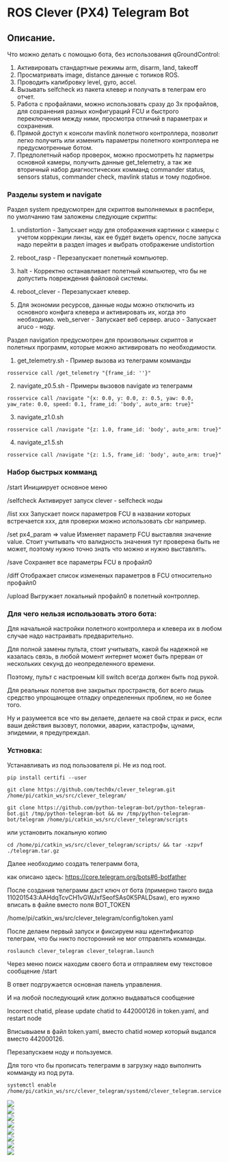 # ROS Clever (PX4) Telegram Bot

## Описание.
Что можно делать с помощью бота, без использования qGroundControl:
1. Активировать стандартные режимы arm, disarm, land, takeoff
2. Просматривать image, distance данные с топиков ROS.
3. Проводить калибровку level, gyro, accel.
4. Вызывать selfcheck из пакета клевер и получать в телеграм его отчет.
5. Работа с профайлами, можно использовать сразу до 3х профайлов, для сохранения разных конфигураций FCU и быстрого переключения между ними, просмотра отличий в параметрах и сохранения.
6. Прямой доступ к консоли mavlink полетного контроллера, позволит легко получить или изменить параметры полетного контроллера не предусмотренные ботом.
7. Предполетный набор проверок, можно просмотреть hz парметры основной камеры, получить данные get_telemetry, а так же вторичный набор диагностических комманд commander status, sensors status, commander check, mavlink status и тому подобное.

### Разделы system и navigate 

Раздел system предусмотрен для скриптов выполняемых в распбери, по умолчанию там заложены следующие скрипты:

1. undistortion - Запускает ноду для отображения картинки с камеры с учетом коррекции линзы, как ее будет видеть opencv, после запуска надо перейти в раздел images и выбрать отображение undistortion

2. reboot_rasp - Перезапускает полетный компьютер.

3. halt - Корректно останавливает полетный компьютер, что бы не допустить повреждения файловой системы.

4. reboot_clever - Перезапускает клевер.

5. Для экономии ресурсов, данные ноды можно отключить из основного конфига клевера и активировать их, когда это необходимо.
web_server - Запускает веб сервер.
aruco - Запускает aruco - ноду.


Раздел navigation предусмотрен для произвольных скриптов и полетных программ, которые можно активировать по необходимости.

1. get_telemetry.sh - Пример вызова из телеграмм комманды

```
rosservice call /get_telemetry "{frame_id: ''}"
```

2. navigate_z0.5.sh -  Примеры вызовов navigate из телеграмм

```
rosservice call /navigate "{x: 0.0, y: 0.0, z: 0.5, yaw: 0.0, yaw_rate: 0.0, speed: 0.1, frame_id: 'body', auto_arm: true}"
```

3. navigate_z1.0.sh

```
rosservice call /navigate "{z: 1.0, frame_id: 'body', auto_arm: true}"
```

4. navigate_z1.5.sh

```
rosservice call /navigate "{z: 1.5, frame_id: 'body', auto_arm: true}"
```


### Набор быстрых комманд

/start                    Инициирует основное меню

/selfcheck                Активирует запуск clever - selfcheck ноды

/list xxx                 Запускает поиск параметров FCU в названии которых встречается ххх, для проверки можно использовать cbr например.

/set px4_param => value   Изменяет параметр FCU выставляя значение value. Стоит учитывать что валидность значения тут проверена быть не может, поэтому нужно точно знать что можно и нужно выставлять.

/save                     Сохраняет все параметры FCU в профайл0 

/diff                     Отображает список измененых параметров в FCU относительно профайл0

/upload                   Выгружает локальный профайл0 в полетный контроллер.

### Для чего нельзя использовать этого бота:

Для начальной настройки полетного контроллера и клевера их в любом случае надо настраивать предварительно.

Для полной замены пульта, стоит учитывать, какой бы надежной не казалась связь, в любой момент интернет может быть прерван от нескольких секунд до неопределенного времени.

Поэтому, пульт с настроеным kill switch всегда должен быть под рукой.

Для реальных полетов вне закрытых пространств, бот всего лишь средство упрощающее отладку определенных проблем, но не более того.

Ну и разумеется все что вы делаете, делаете на свой страх и риск, если ваши действия вызовут, поломки, аварии, катастрофы, цунами, эпидемии, я предупреждал.

### Устновка:

Устанавливать из под пользователя pi. Не из под root.

```
pip install certifi --user
```

```
git clone https://github.com/tech0x/clever_telegram.git /home/pi/catkin_ws/src/clever_telegram/
```
    
```
git clone https://github.com/python-telegram-bot/python-telegram-bot.git /tmp/python-telegram-bot && mv /tmp/python-telegram-bot/telegram /home/pi/catkin_ws/src/clever_telegram/scripts
```

или установить локальную копию
    
```
cd /home/pi/catkin_ws/src/clever_telegram/scripts/ && tar -xzpvf ./telegram.tar.gz 
```

Далее необходимо создать телеграмм бота, 

как описано здесь: https://core.telegram.org/bots#6-botfather
    
После создания телеграмм даст ключ от бота (примерно такого вида 110201543:AAHdqTcvCH1vGWJxfSeofSAs0K5PALDsaw), его нужно вписать в файле вместо поля BOT_TOKEN

/home/pi/catkin_ws/src/clever_telegram/config/token.yaml

После делаем первый запуск и фиксируем наш идентификатор телеграм, что бы никто посторонний не мог отправлять комманды.

```
roslaunch clever_telegram clever_telegram.launch
```
    
Через меню поиск находим своего бота и отправляем ему текстовое сообщение /start
    
В ответ подгружается основная панель управления.
    
И на любой последующий клик должно выдаваться сообщение 
    
Incorrect chatid, please update chatid to 442000126 in token.yaml, and restart node
    
Вписывыаем в файл token.yaml, вместо chatid номер который выдался вместо 442000126.
    
Перезапускаем ноду и пользуемся.

Для того что бы прописать телеграмм в загрузку надо выполнить комманду из под рута.

```
systemctl enable /home/pi/catkin_ws/src/clever_telegram/systemd/clever_telegram.service 
```

<img src="https://raw.githubusercontent.com/tech0x/clever_telegram/master/images/main_menu.png?raw=true"/><br>
<img src="https://raw.githubusercontent.com/tech0x/clever_telegram/master/images/undistortion.png?raw=true"/><br>
<img src="https://raw.githubusercontent.com/tech0x/clever_telegram/master/images/calibrate.png?raw=true"/><br>
<img src="https://raw.githubusercontent.com/tech0x/clever_telegram/master/images/get_telemetry.png?raw=true"/><br>
<img src="https://raw.githubusercontent.com/tech0x/clever_telegram/master/images/list_filter.png?raw=true"/><br>
<img src="https://raw.githubusercontent.com/tech0x/clever_telegram/master/images/profiles.png?raw=true"/><br>
<img src="https://raw.githubusercontent.com/tech0x/clever_telegram/master/images/range.png?raw=true"/><br>
<img src="https://raw.githubusercontent.com/tech0x/clever_telegram/master/images/set_value.png?raw=true"/><br>

<br>
<br>
